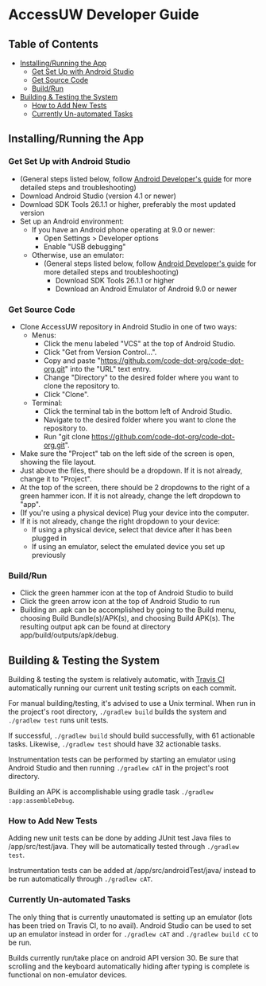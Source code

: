 # AccessUW Developer Guide

## Table of Contents
- [Installing/Running the App](#installing/running-the-app)
    - [Get Set Up with Android Studio](#get-set-up-with-android-studio)
    - [Get Source Code](#get-source-code)
    - [Build/Run](#build/run)
- [Building & Testing the System](#building-&-testing-the-system)
    - [How to Add New Tests](#how-to-add-new-tests)
    - [Currently Un-automated Tasks](#currently-un-automated-tasks)

## Installing/Running the App
### Get Set Up with Android Studio
- (General steps listed below, follow [Android Developer's guide](https://developer.android.com/studio/run/emulator) for more detailed steps and troubleshooting)
- Download Android Studio (version 4.1 or newer)
- Download SDK Tools 26.1.1 or higher, preferably the most updated version
- Set up an Android environment:
    - If you have an Android phone operating at 9.0 or newer:
        - Open Settings > Developer options
        - Enable "USB debugging"
    - Otherwise, use an emulator:
        - (General steps listed below, follow [Android Developer's guide](https://developer.android.com/studio/run/emulator) for more detailed steps and troubleshooting)
            - Download SDK Tools 26.1.1 or higher
            - Download an Android Emulator of Android 9.0 or newer

### Get Source Code
- Clone AccessUW repository in Android Studio in one of two ways:
    - Menus:
        - Click the menu labeled "VCS" at the top of Android Studio.
        - Click "Get from Version Control...".
        - Copy and paste "https://github.com/code-dot-org/code-dot-org.git" into the "URL" text entry.
        - Change "Directory" to the desired folder where you want to clone the repository to.
        - Click "Clone".
    - Terminal:
        - Click the terminal tab in the bottom left of Android Studio.
        - Navigate to the desired folder where you want to clone the repository to.
        - Run "git clone https://github.com/code-dot-org/code-dot-org.git".
- Make sure the "Project" tab on the left side of the screen is open, showing the file layout.
- Just above the files, there should be a dropdown. If it is not already, change it to "Project".
- At the top of the screen, there should be 2 dropdowns to the right of a green hammer icon. If it is not already, change the left dropdown to "app".
- (If you're using a physical device) Plug your device into the computer.
- If it is not already, change the right dropdown to your device:
    - If using a physical device, select that device after it has been plugged in
    - If using an emulator, select the emulated device you set up previously

### Build/Run
- Click the green hammer icon at the top of Android Studio to build
- Click the green arrow icon at the top of Android Studio to run
- Building an .apk can be accomplished by going to the Build menu, choosing Build Bundle(s)/APK(s), and choosing Build APK(s). The resulting output apk can be found at directory app/build/outputs/apk/debug.

## Building & Testing the System
Building & testing the system is relatively automatic, with [Travis CI](https://travis-ci.com/github/AccessUW/AccessUW) automatically running our current unit testing scripts on each commit.

For manual building/testing, it's advised to use a Unix terminal.
When run in the project's root directory, `./gradlew build` builds the system and `./gradlew test` runs unit tests.

If successful, `./gradlew build` should build successfully, with 61 actionable tasks. Likewise, `./gradlew test` should have 32 actionable tasks.

Instrumentation tests can be performed by starting an emulator using Android Studio and then running `./gradlew cAT` in the project's root directory.

Building an APK is accomplishable using gradle task `./gradlew :app:assembleDebug`.

### How to Add New Tests
Adding new unit tests can be done by adding JUnit test Java files to /app/src/test/java. They will be automatically tested through `./gradlew test`.

Instrumentation tests can be added at /app/src/androidTest/java/ instead to be run automatically through `./gradlew cAT`.

### Currently Un-automated Tasks
The only thing that is currently unautomated is setting up an emulator (lots has been tried on Travis CI, to no avail). Android Studio can be used to set up an emulator instead in order for `./gradlew cAT` and `./gradlew build cC` to be run.

Builds currently run/take place on android API version 30. Be sure that scrolling and the keyboard automatically hiding after typing is complete is functional on non-emulator devices.